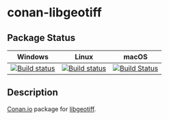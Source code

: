 # conan-libgeotiff

## Package Status

| Windows | Linux | macOS |
|:-------:|:-----:|:-----:|
|[![Build status](https://ci.appveyor.com/api/projects/status/yjo300kuh3xbrtsr/branch/testing%2F1.5.1?svg=true)](https://ci.appveyor.com/project/SpaceIm/conan-libgeotiff)|[![Build status](https://github.com/SpaceIm/conan-libgeotiff/workflows/.github/workflows/conan.yml/badge.svg?branch=testing%2F1.5.1)](https://github.com/SpaceIm/conan-libgeotiff/actions?query=branch%3Atesting%2F1.5.1)|[![Build Status](https://travis-ci.com/SpaceIm/conan-libgeotiff.svg?branch=testing%2F1.5.1)](https://travis-ci.com/SpaceIm/conan-libgeotiff)|

## Description

[Conan.io](https://conan.io) package for [libgeotiff](https://github.com/OSGeo/libgeotiff).
